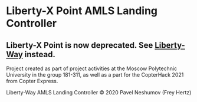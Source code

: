 # Liberty-X Point AMLS Landing Controller


## Liberty-X Point is now deprecated. See [Liberty-Way](https://github.com/XxOinvizioNxX/Liberty-Way "Liberty-Way") instead.
Project created as part of project activities at the Moscow Polytechnic University in the group 181-311, as well as a part for the CopterHack 2021 from Copter Express.

Liberty-Way AMLS Landing Controller © 2020 Pavel Neshumov (Frey Hertz)




